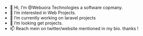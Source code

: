 - 👋 Hi, I’m @Webuora Technologies a software copmany.
- 👀 I’m interested in Web Projects.
- 🌱 I’m currently working on laravel projects
- 💞️ I’m looking get projects.
- 📫 Reach mein on twitter/website mentioned in my bio. thanks !

<!---
Webuora/Webuora is a ✨ special ✨ repository because its `README.md` (this file) appears on your GitHub profile.
You can click the Preview link to take a look at your changes.
--->
